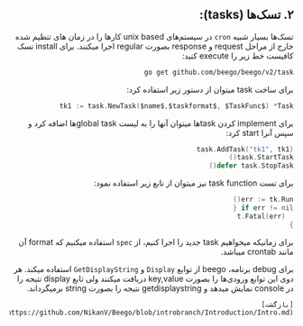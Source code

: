 <div dir="rtl">

## ۲. تسک‌ها (tasks):
تسک‌ها بسیار شبیه `cron` در سیستم‌های unix based کارها را در زمان های تنظیم شده خارج از مراحل request و response بصورت regular اجرا میکنند. برای install تسک کافیست خط زیر را execute کنید:
  	
  ```bash
go get github.com/beego/beego/v2/task
```

برای ساخت task میتوان از دستور زیر استفاده کرد:
  
  ```go
tk1 := task.NewTask($name$,$taskformat$, $TaskFunc$) *Task	
```
  
برای implement کردن taskها میتوان آنها را به لیست global taskها اضافه کرد و سپس آنرا start کرد:
  
  ```go
  task.AddTask("tk1", tk1)
  task.StartTask()
  defer task.StopTask()
```
  
برای تست task function نیز میتوان از تابع زیر استفاده نمود:
  
  ```go
  err := tk.Run()
  if err != nil {
    t.Fatal(err)
  }
```
  
برای زمانیکه میخواهیم task جدید را اجرا کنیم، از `spec` استفاده میکنیم که format آن مانند crontab میباشد.
  
  برای debug برنامه، beego از توابع `Display` و `GetDisplayString` استفاده میکند. هر دوی این توابع ورودی‌ها را بصورت key,value دریافت میکنند ولی تابع display نتیجه را در console نمایش میدهد و getdisplaystring نتیجه را بصورت string برمیگرداند.

  
  
  
    [بازگشت](https://github.com/NikanV/Beego/blob/introbranch/Introduction/Intro.md)

</div>
